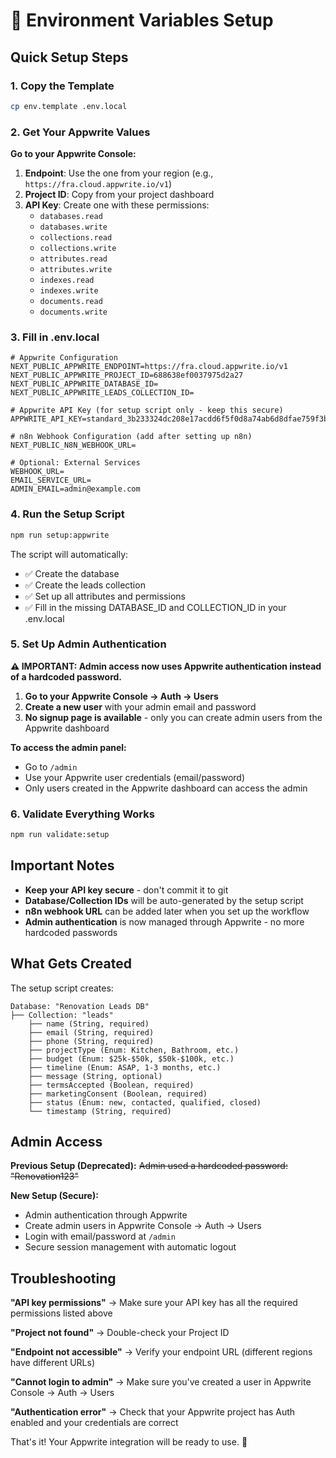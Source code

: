 # 🔧 Environment Variables Setup

## Quick Setup Steps

### 1. Copy the Template
```bash
cp env.template .env.local
```

### 2. Get Your Appwrite Values

**Go to your Appwrite Console:**
1. **Endpoint**: Use the one from your region (e.g., `https://fra.cloud.appwrite.io/v1`)
2. **Project ID**: Copy from your project dashboard
3. **API Key**: Create one with these permissions:
   - `databases.read`
   - `databases.write`
   - `collections.read`
   - `collections.write`
   - `attributes.read`
   - `attributes.write`
   - `indexes.read`
   - `indexes.write`
   - `documents.read`
   - `documents.write`

### 3. Fill in .env.local

```env
# Appwrite Configuration
NEXT_PUBLIC_APPWRITE_ENDPOINT=https://fra.cloud.appwrite.io/v1
NEXT_PUBLIC_APPWRITE_PROJECT_ID=688638ef0037975d2a27
NEXT_PUBLIC_APPWRITE_DATABASE_ID=
NEXT_PUBLIC_APPWRITE_LEADS_COLLECTION_ID=

# Appwrite API Key (for setup script only - keep this secure)
APPWRITE_API_KEY=standard_3b233324dc208e17acdd6f5f0d8a74ab6d8dfae759f3bc351127dbbb29eec2c52835e6df4edd782175094598f2e8d2cbc18317206bffc9380f6b8bba218ffc1273e70183c6a759c325ad64aff4e7f3d875a98beafcb1cde5958b79c1e8718e9a6a59daf651cfc33676e7fa5c5847e8698b1d0bfb09173ce6cd53e5a7a7195183

# n8n Webhook Configuration (add after setting up n8n)
NEXT_PUBLIC_N8N_WEBHOOK_URL=

# Optional: External Services
WEBHOOK_URL=
EMAIL_SERVICE_URL=
ADMIN_EMAIL=admin@example.com
```

### 4. Run the Setup Script
```bash
npm run setup:appwrite
```

The script will automatically:
- ✅ Create the database
- ✅ Create the leads collection  
- ✅ Set up all attributes and permissions
- ✅ Fill in the missing DATABASE_ID and COLLECTION_ID in your .env.local

### 5. Set Up Admin Authentication

**⚠️ IMPORTANT: Admin access now uses Appwrite authentication instead of a hardcoded password.**

1. **Go to your Appwrite Console → Auth → Users**
2. **Create a new user** with your admin email and password
3. **No signup page is available** - only you can create admin users from the Appwrite dashboard

**To access the admin panel:**
- Go to `/admin`
- Use your Appwrite user credentials (email/password)
- Only users created in the Appwrite dashboard can access the admin

### 6. Validate Everything Works
```bash
npm run validate:setup
```

## Important Notes

- **Keep your API key secure** - don't commit it to git
- **Database/Collection IDs** will be auto-generated by the setup script
- **n8n webhook URL** can be added later when you set up the workflow
- **Admin authentication** is now managed through Appwrite - no more hardcoded passwords

## What Gets Created

The setup script creates:
```
Database: "Renovation Leads DB"
├── Collection: "leads"
    ├── name (String, required)
    ├── email (String, required)  
    ├── phone (String, required)
    ├── projectType (Enum: Kitchen, Bathroom, etc.)
    ├── budget (Enum: $25k-$50k, $50k-$100k, etc.)
    ├── timeline (Enum: ASAP, 1-3 months, etc.)
    ├── message (String, optional)
    ├── termsAccepted (Boolean, required)
    ├── marketingConsent (Boolean, required)
    ├── status (Enum: new, contacted, qualified, closed)
    └── timestamp (String, required)
```

## Admin Access

**Previous Setup (Deprecated):**
~~Admin used a hardcoded password: "Renovation123"~~

**New Setup (Secure):**
- Admin authentication through Appwrite
- Create admin users in Appwrite Console → Auth → Users
- Login with email/password at `/admin`
- Secure session management with automatic logout

## Troubleshooting

**"API key permissions"** → Make sure your API key has all the required permissions listed above

**"Project not found"** → Double-check your Project ID

**"Endpoint not accessible"** → Verify your endpoint URL (different regions have different URLs)

**"Cannot login to admin"** → Make sure you've created a user in Appwrite Console → Auth → Users

**"Authentication error"** → Check that your Appwrite project has Auth enabled and your credentials are correct

That's it! Your Appwrite integration will be ready to use. 🚀 